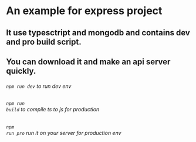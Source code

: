 #  An example for express project
## It use typesctript and mongodb and contains dev and pro build script. 
## You can download it and make an api server quickly.

###### <code>npm run dev</code> to run dev env
###### <code>npm run build</code> to compile ts to js for production
###### <code>npm run pro</code> run it on your server for production env
